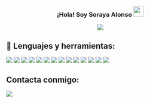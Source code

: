 
<h3 align="center">
  ¡Hola! Soy Soraya Alonso
  <img src="https://media.giphy.com/media/hvRJCLFzcasrR4ia7z/giphy.gif" width="28">
</h3>



<p align="center">
  <img  src="https://readme-typing-svg.herokuapp.com?color=%23742BC5&center=true&vCenter=true&lines=Front-End+Developer">
</p>






## 🚀 Lenguajes y herramientas:


<p>

<img src="https://img.shields.io/badge/HTML5-E34F26?style=for-the-badge&logo=html5&logoColor=white">
<img src="https://img.shields.io/badge/CSS3-1572B6?style=for-the-badge&logo=css3&logoColor=white">
<img src="https://img.shields.io/badge/JavaScript-F7DF1E?style=for-the-badge&logo=javascript&logoColor=black">
<img src="https://img.shields.io/badge/Sass-CC6699?style=for-the-badge&logo=sass&logoColor=white">
<img src="https://img.shields.io/badge/Bootstrap-563D7C?style=for-the-badge&logo=bootstrap&logoColor=white">
<img src="https://img.shields.io/badge/React-20232A?style=for-the-badge&logo=react&logoColor=61DAFB">
<img src="https://img.shields.io/badge/Node.js-43853D?style=for-the-badge&logo=node.js&logoColor=white">
<img src="https://img.shields.io/badge/express-404D59?style=for-the-badge&logo=express&logoColor=black">
<img src="https://img.shields.io/badge/Git-F74E27?style=for-the-badge&logo=git&logoColor=white">
<img src="https://img.shields.io/badge/NPM-20232A?style=for-the-badge&logo=npm&logoColor=61DAFB">
<img src="https://img.shields.io/badge/SQLite-4285F4?style=for-the-badge&logo=sqlite&logoColor=white">
<img src="https://img.shields.io/badge/-Github-000000?style=for-the-badge&logo=github&logoColor=FFFFFF">
<img src="https://img.shields.io/badge/-VS%20Code-007ACC?style=for-the-badge&logo=visual%20studio%20code&logoColor=white">
<img src="https://img.shields.io/badge/Heroku-430098?style=for-the-badge&logo=heroku&logoColor=white">

</p>

## Contacta conmigo:
<a href="www.linkedin.com/in/sorayaac">
<img src="https://img.shields.io/badge/-LinkedIn-blue?style=for-the-badge&logo=Linkedin&logoColor=white&link=www.linkedin.com/in/sorayaac/">
  </a>












